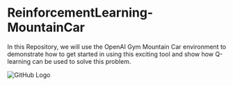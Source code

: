 # ReinforcementLearning-MountainCar
In this Repository, we will use the OpenAI Gym Mountain Car environment to demonstrate how to get started in using this exciting tool and show how Q-learning can be used to solve this problem. 

![GitHub Logo](/Images/NoShowUp.jpg)
